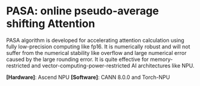 # PASA: online pseudo-average shifting Attention

PASA algorithm is developed for accelerating attention calculation using fully low-precision computing like fp16. It is numerically robust and will not suffer from the numerical stability like overflow and large numerical error caused by the large rounding error. It is quite effective for memory-restricted and vector-computing-power-restricted AI architectures like NPU. 

**[Hardware]**: Ascend NPU
**[Software]**: CANN 8.0.0 and Torch-NPU


